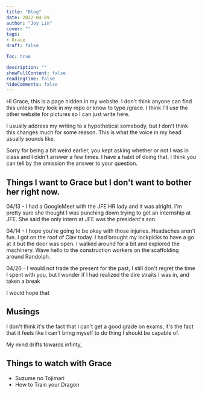 ```yaml
---
title: "Blog"
date: 2022-04-09
author: "Joy Lin"
cover: ""
tags:
- Grace
draft: false

Toc: true

description: ""
showFullContent: false
readingTime: false
hideComments: false
---
```


Hi Grace, this is a page hidden in my website. I don't think anyone can find this unless they look in my repo or know to type /grace. I think I'll use the other website for pictures so I can just write here. 

I usually address my writing to a hypothetical somebody, but I don't think this changes much for some reason. This is what the voice in my head usually sounds like.

Sorry for being a bit weird earlier, you kept asking whether or not I was in class and I didn't answer a few times. I have a habit of doing that. I think you can tell by the omission the answer to your question.

## Things I want to Grace but I don't want to bother her right now.

04/13 - I had a GoogleMeet with the JFE HR lady and it was alright. I'm pretty sure she thought I was punching down trying to get an internship at JFE. She said the only intern at JFE was the president's son.

04/14 - I hope you're going to be okay with those injuries. Headaches aren't fun. I got on the roof of Clav today. I had brought my lockpicks to have a go at it but the door was open. I walked around for a bit and explored the machinery. Wave hello to the construction workers on the scaffolding around Randolph.


04/20 - I would not trade the present for the past, I still don't regret the time I spent with you, but I wonder if I had realized the dire straits I was in, and taken a break 

I would hope that 

## Musings

I don't think it's the fact that I can't get a good grade on exams, it's the fact that it feels like I can't bring myself to do thing I should be capable of. 


My mind drifts towards infinty, 

## Things to watch with Grace

- Suzume no Tojimari
- How to Train your Dragon